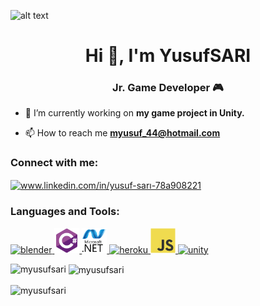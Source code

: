 ![alt text]([http://url/to/img.png](https://www.freepik.com/free-vector/videogames-background-design_1064374.htm#query=game%20developer&position=6&from_view=keyword&track=ais))
<h1 align="center">Hi 👋, I'm YusufSARI</h1>
<h3 align="center">Jr. Game Developer 🎮</h3>

- 🔭 I’m currently working on **my game project in Unity.**

- 📫 How to reach me **myusuf_44@hotmail.com**

<h3 align="left">Connect with me:</h3>
<p align="left">
<a href="https://linkedin.com/in/www.linkedin.com/in/yusuf-sarı-78a908221" target="blank"><img align="center" src="https://raw.githubusercontent.com/rahuldkjain/github-profile-readme-generator/master/src/images/icons/Social/linked-in-alt.svg" alt="www.linkedin.com/in/yusuf-sarı-78a908221" height="30" width="40" /></a>
</p>

<h3 align="left">Languages and Tools:</h3>
<p align="left"> <a href="https://www.blender.org/" target="_blank" rel="noreferrer"> <img src="https://download.blender.org/branding/community/blender_community_badge_white.svg" alt="blender" width="40" height="40"/> </a> <a href="https://www.w3schools.com/cs/" target="_blank" rel="noreferrer"> <img src="https://raw.githubusercontent.com/devicons/devicon/master/icons/csharp/csharp-original.svg" alt="csharp" width="40" height="40"/> </a> <a href="https://dotnet.microsoft.com/" target="_blank" rel="noreferrer"> <img src="https://raw.githubusercontent.com/devicons/devicon/master/icons/dot-net/dot-net-original-wordmark.svg" alt="dotnet" width="40" height="40"/> </a> <a href="https://heroku.com" target="_blank" rel="noreferrer"> <img src="https://www.vectorlogo.zone/logos/heroku/heroku-icon.svg" alt="heroku" width="40" height="40"/> </a> <a href="https://developer.mozilla.org/en-US/docs/Web/JavaScript" target="_blank" rel="noreferrer"> <img src="https://raw.githubusercontent.com/devicons/devicon/master/icons/javascript/javascript-original.svg" alt="javascript" width="40" height="40"/> </a> <a href="https://unity.com/" target="_blank" rel="noreferrer"> <img src="https://www.vectorlogo.zone/logos/unity3d/unity3d-icon.svg" alt="unity" width="40" height="40"/> </a> </p>

<p><img align="left" src="https://github-readme-stats.vercel.app/api/top-langs?username=myusufsari&show_icons=true&locale=en&layout=compact" alt="myusufsari" /></p>

<p>&nbsp;<img align="center" src="https://github-readme-stats.vercel.app/api?username=myusufsari&show_icons=true&locale=en" alt="myusufsari" /></p>

<p><img align="center" src="https://github-readme-streak-stats.herokuapp.com/?user=myusufsari&" alt="myusufsari" /></p>

